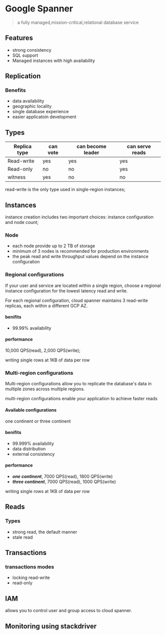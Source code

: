 # Google Spanner
> a fully managed,mission-critical,relational database service

## Features

* strong consistency
* SQL support
* Managed instances with high availability

## Replication
### Benefits
* data availability
* geographic locality
* single database experience
* easier applicatoin development

## Types

|Replica type|can vote|can become leader|can serve reads|
|---|---|---|---|
|Read-write|yes|yes|yes|
|Read-only|no|no|yes|
|witness|yes|no|no|

read-write is the only type used in single-region instances;

## Instances
instance creation includes two important choices: instance configuration and node count;

### Node 
 * each node provide up to 2 TB of storage
 * minimum of 3 nodes is recommended for production environments
 * the peak read and write throughput values depend on the instance configuration
 
### Regional configurations
If your user and service are located within a single region, choose a regional instance configuration for the lowest latency read and write. 

For each regional configuration, cloud spanner maintains 3 read-write replicas, each within a different GCP AZ.

#### benifits
* 99.99% availability

#### performance
10,000 QPS(read), 2,000 QPS(write);

writing single rows at 1KB of data per row

### Multi-region configurations
Multi-region configurations allow you to replicate the database's data in multiple zones across multiple regions.

multi-region configurations enable your application to achieve faster reads

#### Available configurations
one continent or three continent 

#### benifits
* 99.999% availability
* data distribution
* external consistency

#### performance
* ***one continent***, 7000 QPS(read), 1800 QPS(write)
* ***three continent***, 7000 QPS(read), 1000 QPS(write)

writing single rows at 1KB of data per row

## Reads
### Types
* strong read, the default manner
* stale read

## Transactions
### transactions modes
* locking read-write
* read-only

## IAM
allows you to control user and group access to cloud spanner.

## Monitoring using stackdriver

